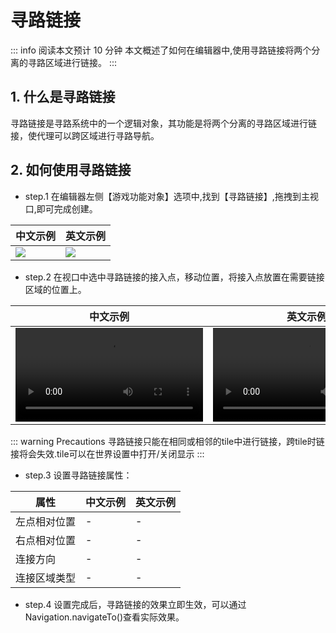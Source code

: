 # 寻路链接

::: info
阅读本文预计 10 分钟
本文概述了如何在编辑器中,使用寻路链接将两个分离的寻路区域进行链接。
:::

## 1. 什么是寻路链接

寻路链接是寻路系统中的一个逻辑对象，其功能是将两个分离的寻路区域进行链接，使代理可以跨区域进行寻路导航。

## 2. 如何使用寻路链接

- step.1
在编辑器左侧【游戏功能对象】选项中,找到【寻路链接】,拖拽到主视口,即可完成创建。

| 中文示例 | 英文示例 |
| - | - |
| ![](https://qn-cdn.233leyuan.com/online/OP4GcewOipwH1725005569635.png) | ![](https://qn-cdn.233leyuan.com/online/dH4B7y2xroic1725005679279.png) |

- step.2
在视口中选中寻路链接的接入点，移动位置，将接入点放置在需要链接区域的位置上。

| 中文示例 | 英文示例 |
| - | - |
| ![](https://qn-cdn.233leyuan.com/online/SX3ZIXwyPUZg1725005587498.mp4) | ![](https://qn-cdn.233leyuan.com/online/SX3ZIXwyPUZg1725005587498.mp4) |

::: warning Precautions
寻路链接只能在相同或相邻的tile中进行链接，跨tile时链接将会失效.tile可以在世界设置中打开/关闭显示
:::

- step.3
设置寻路链接属性：

| 属性 | 中文示例 | 英文示例 |
| - | - | - |
| 左点相对位置 | - | - |
| 右点相对位置 | - | - |
| 连接方向 | - | - |
| 连接区域类型 | - | - |

- step.4
设置完成后，寻路链接的效果立即生效，可以通过Navigation.navigateTo()查看实际效果。
